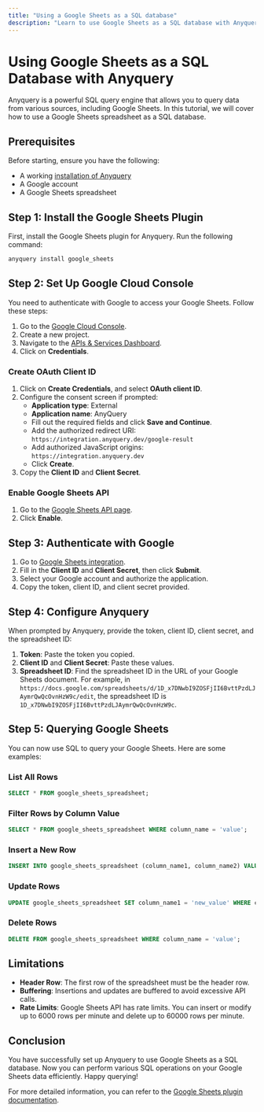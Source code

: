 ```yaml
---
title: "Using a Google Sheets as a SQL database"
description: "Learn to use Google Sheets as a SQL database with Anyquery. Install plugins, authenticate with Google, configure settings, and perform SQL operations seamlessly."
---
```


# Using Google Sheets as a SQL Database with Anyquery

Anyquery is a powerful SQL query engine that allows you to query data from various sources, including Google Sheets. In this tutorial, we will cover how to use a Google Sheets spreadsheet as a SQL database.

## Prerequisites

Before starting, ensure you have the following:

- A working [installation of Anyquery](https://anyquery.dev/docs/#installation)
- A Google account
- A Google Sheets spreadsheet

## Step 1: Install the Google Sheets Plugin

First, install the Google Sheets plugin for Anyquery. Run the following command:

```bash
anyquery install google_sheets
```

## Step 2: Set Up Google Cloud Console

You need to authenticate with Google to access your Google Sheets. Follow these steps:

1. Go to the [Google Cloud Console](https://console.cloud.google.com/).
2. Create a new project.
3. Navigate to the [APIs & Services Dashboard](https://console.cloud.google.com/apis/dashboard).
4. Click on **Credentials**.

### Create OAuth Client ID

1. Click on **Create Credentials**, and select **OAuth client ID**.
2. Configure the consent screen if prompted:
    - **Application type**: External
    - **Application name**: AnyQuery
    - Fill out the required fields and click **Save and Continue**.
    - Add the authorized redirect URI: `https://integration.anyquery.dev/google-result`
    - Add authorized JavaScript origins: `https://integration.anyquery.dev`
    - Click **Create**.
3. Copy the **Client ID** and **Client Secret**.

### Enable Google Sheets API

1. Go to the [Google Sheets API page](https://console.cloud.google.com/apis/library/sheets.googleapis.com).
2. Click **Enable**.

## Step 3: Authenticate with Google

1. Go to [Google Sheets integration](https://integration.anyquery.dev/google-sheets).
2. Fill in the **Client ID** and **Client Secret**, then click **Submit**.
3. Select your Google account and authorize the application.
4. Copy the token, client ID, and client secret provided.

## Step 4: Configure Anyquery

When prompted by Anyquery, provide the token, client ID, client secret, and the spreadsheet ID:

1. **Token**: Paste the token you copied.
2. **Client ID** and **Client Secret**: Paste these values.
3. **Spreadsheet ID**: Find the spreadsheet ID in the URL of your Google Sheets document. For example, in `https://docs.google.com/spreadsheets/d/1D_x7DNwbI9ZOSFjII6BvttPzdLJAymrQwQcOvnHzW9c/edit`, the spreadsheet ID is `1D_x7DNwbI9ZOSFjII6BvttPzdLJAymrQwQcOvnHzW9c`.

## Step 5: Querying Google Sheets

You can now use SQL to query your Google Sheets. Here are some examples:

### List All Rows

```sql
SELECT * FROM google_sheets_spreadsheet;
```

### Filter Rows by Column Value

```sql
SELECT * FROM google_sheets_spreadsheet WHERE column_name = 'value';
```

### Insert a New Row

```sql
INSERT INTO google_sheets_spreadsheet (column_name1, column_name2) VALUES ('value1', 'value2');
```

### Update Rows

```sql
UPDATE google_sheets_spreadsheet SET column_name1 = 'new_value' WHERE column_name = 'value';
```

### Delete Rows

```sql
DELETE FROM google_sheets_spreadsheet WHERE column_name = 'value';
```

## Limitations

- **Header Row**: The first row of the spreadsheet must be the header row.
- **Buffering**: Insertions and updates are buffered to avoid excessive API calls.
- **Rate Limits**: Google Sheets API has rate limits. You can insert or modify up to 6000 rows per minute and delete up to 60000 rows per minute.

## Conclusion

You have successfully set up Anyquery to use Google Sheets as a SQL database. Now you can perform various SQL operations on your Google Sheets data efficiently. Happy querying!

For more detailed information, you can refer to the [Google Sheets plugin documentation](https://anyquery.dev/integrations/google_sheets).
